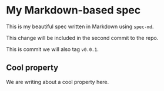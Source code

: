 # My Markdown-based spec

This is my beautiful spec written in Markdown using `spec-md`.

This change will be included in the second commit to the repo.

This is commit we will also tag `v0.0.1`.

## Cool property

We are writing about a cool property here.
